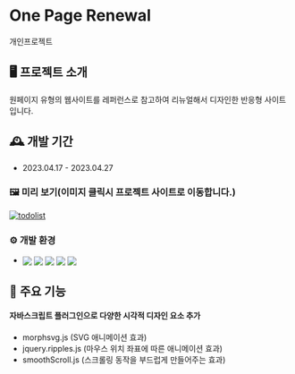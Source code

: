 # One Page Renewal
개인프로젝트

## 🖥️ 프로젝트 소개
원페이지 유형의 웹사이트를 레퍼런스로 참고하여 리뉴얼해서 디자인한 반응형 사이트입니다.
<br>

## 🕰️ 개발 기간
* 2023.04.17 - 2023.04.27

### 🖼️ 미리 보기(이미지 클릭시 프로젝트 사이트로 이동합니다.)
[![todolist](https://file.notion.so/f/s/8c2d863c-0adc-40cf-9e0a-ece14df5059d/brandiz.gif?id=4dd40be8-2bae-4e42-be4f-54e874ddd93a&table=block&spaceId=c27fd0d8-39d6-4196-a8f4-dab934ac5eab&expirationTimestamp=1689127200000&signature=u5UaAqWICtmZ9iqjAWgqI9GZFuS2oM6teMbTZnCUu20&downloadName=brandiz.gif)](http://goongdoong.dothome.co.kr/brandiz)

### ⚙️ 개발 환경
- <img valign="middle" src="https://img.shields.io/badge/XAMPP-FB7A24?style=for-the-badge&logo=XAMPP&logoColor=white"> <img valign="middle" src="https://img.shields.io/badge/PHP-777BB4?style=for-the-badge&logo=PHP&logoColor=white"> <img valign="middle" src="https://img.shields.io/badge/HTML5-E34F26?style=for-the-badge&logo=HTML5&logoColor=white"> <img valign="middle" src="https://img.shields.io/badge/jquery-0769AD?style=for-the-badge&logo=jquery&logoColor=white"> <img valign="middle" src="https://img.shields.io/badge/Sass-CC6699?style=for-the-badge&logo=Sass&logoColor=white">

## 📌 주요 기능
#### 자바스크립트 플러그인으로 다양한 시각적 디자인 요소 추가
- morphsvg.js (SVG 애니메이션 효과)
- jquery.ripples.js (마우스 위치 좌표에 따른 애니메이션 효과)
- smoothScroll.js (스크롤링 동작을 부드럽게 만들어주는 효과)
